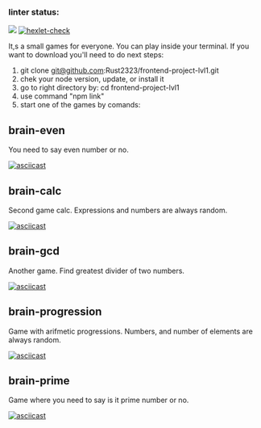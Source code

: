 ### linter status:

<a href="https://codeclimate.com/github/Rust2323/frontend-project-lvl1/maintainability"><img src="https://api.codeclimate.com/v1/badges/4617cab953e688e3aad4/maintainability" /></a>
[![hexlet-check](https://github.com/Rust2323/frontend-project-lvl1/actions/workflows/hexlet-check.yml/badge.svg)](https://github.com/Rust2323/frontend-project-lvl1/actions/workflows/hexlet-check.yml)

It,s a small games for everyone. You can play inside your terminal. If you want to download you'll need to do next steps:

1. git clone git@github.com:Rust2323/frontend-project-lvl1.git
2. chek your node version, update, or install it
3. go to right directory by: cd frontend-project-lvl1
4. use command "npm link"
4. start one of the games by comands:

## brain-even

You need to say even number or no.

[![asciicast](https://asciinema.org/a/pnnDdjT6ja9r1xYAYOJu6QhHz.svg)](https://asciinema.org/a/pnnDdjT6ja9r1xYAYOJu6QhHz)

## brain-calc

Second game calc. Expressions and numbers are always random.

[![asciicast](https://asciinema.org/a/dBXjeHolcYMXRrX3PJuzRgSw8.svg)](https://asciinema.org/a/dBXjeHolcYMXRrX3PJuzRgSw8)

## brain-gcd

Another game. Find greatest divider of two numbers.

[![asciicast](https://asciinema.org/a/Jt40aREpVDQ7YiFy8y7GqdETD.svg)](https://asciinema.org/a/Jt40aREpVDQ7YiFy8y7GqdETD)

## brain-progression

Game with arifmetic progressions. Numbers, and number of elements are always random.

[![asciicast](https://asciinema.org/a/LPxUnKRSTBDW2AZE90QSLKMox.svg)](https://asciinema.org/a/LPxUnKRSTBDW2AZE90QSLKMox)

## brain-prime

Game where you need to say is it prime number or no.

[![asciicast](https://asciinema.org/a/mslHEFsFC4ecXsFJIf76QZjl7.svg)](https://asciinema.org/a/mslHEFsFC4ecXsFJIf76QZjl7)
